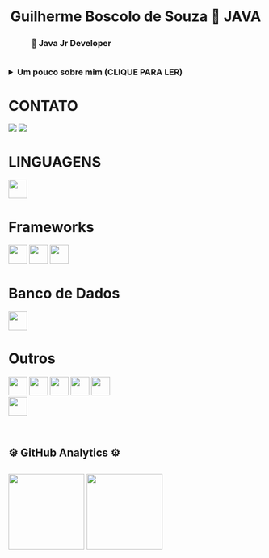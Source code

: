 <h1 align="center">Guilherme Boscolo de Souza 🔗 JAVA</h1>

<p align="center"><h3>ㅤㅤㅤ🚀 Java Jr Developer</p>
<br>

<details>
    <summary><b>Um pouco sobre mim (CLIQUE PARA LER)</b></summary>
    <br>
    <p>
    Me chamo Guilherme Boscolo, 33 Anos atualmente estudando desenvolvimento Back-End utilizando Java.
    Sou uma pessoa dinâmica, pró ativa e possuo uma boa comunicação, estudando e em busca de novos desafios.
    <br>
  </p>
</details>

<h1></h1>


<h1> CONTATO </h1>

[<img src="https://img.shields.io/badge/linkedin-%230077B5.svg?&style=for-the-badge&logo=linkedin&logoColor=white" />](https://www.linkedin.com/in/guilherme-boscolo-de-souza-a1784a22/)
[<img src="https://img.shields.io/badge/Gmail-D14836?style=for-the-badge&logo=gmail&logoColor=white" />](mailto:boscolo.dev@gmail.com)

<h1>LINGUAGENS</h1>

<p style="align:left">
  <img height="37em" src="https://img.shields.io/badge/Java-ED8B00?style=for-the-badge&logo=java&logoColor=white"/>
  </p>
  
  <h1> Frameworks </h1>
  <p style="align: left">
      <img height="37em" src="https://img.shields.io/badge/Spring-6DB33F?style=for-the-badge&logo=spring&logoColor=white"/>
      <img height="37em" src="https://img.shields.io/badge/Hibernate-808080?style=for-the-badge&logo=Hibernate&logoColor=white"/>
      <img height="37em" src="https://img.shields.io/badge/JPA-%230077B5?style=for-the-badge&logo=JPA&logoColor=white"/>
  
  <h1>Banco de Dados </h1>
  <p style="align:left">
     <img height="37em" src="https://img.shields.io/badge/MySQL-%230077B5?style=for-the-badge&logo=mysql&logoColor=white"/>
  </p>
    <h1> Outros </h1>
    <p style="align:left">
     <img height="37em" src="https://img.shields.io/badge/Heroku-430098?style=for-the-badge&logo=heroku&logoColor=white"/>
      <img height="37em" src="https://img.shields.io/badge/Git-F05032?style=for-the-badge&logo=git&logoColor=white"/>
      <img height="37em" src="https://img.shields.io/badge/HTML5-E34F26?style=for-the-badge&logo=html5&logoColor=white"/>
     <img height="37em" src="https://img.shields.io/badge/Linux-d3d3d3?style=for-the-badge&logo=linux&logoColor=black"/>
      <img height="37em" src="https://img.shields.io/badge/Eclipse-2C2255?style=for-the-badge&logo=eclipse&logoColor=white"/>
    <br>
    <img height="37em" src="https://img.shields.io/badge/Spring Tool Suite-008000?style=for-the-badge&logo=spring&logoColor=white"/>
    </p>
    
<br>
 <h2>⚙ GitHub Analytics ⚙<h2>
    <p align="left">
        <img height="150em" src="https://github-readme-stats-eight-theta.vercel.app/api?username=boscolodev&show_icons=true&theme=tokyonight&include_all_commits=true&count_private=false"/>
        <img height="150em" src="https://github-readme-stats-eight-theta.vercel.app/api/top-langs/?username=boscolodev&layout=compact&langs_count=8&theme=tokyonight&include_all_commits=true&count_private=false"/>
    </p>
